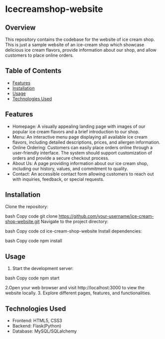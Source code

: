 # Icecreamshop-website

## Overview
This repository contains the codebase for the website of ice cream shop. This is just a sample website of an ice-cream shop which showcase delicious ice cream flavors, provide information about our shop, and allow customers to place online orders.

## Table of Contents
- [Features](#Features)
- [Installation](#Installation)
- [Usage](#Usage)
- [Technologies Used](#TechnologiesUsed)

## Features
- Homepage: A visually appealing landing page with images of our popular ice cream flavors and a brief introduction to our shop.
- Menu: An interactive menu page displaying all available ice cream flavors, including detailed descriptions, prices, and allergen information.
- Online Ordering: Customers can easily place orders online through a user-friendly interface. The system should support customization of orders and provide a secure checkout process.
- About Us: A page providing information about our ice cream shop, including our history, values, and commitment to quality.
- Contact: An accessible contact form allowing customers to reach out with inquiries, feedback, or special requests.

## Installation
Clone the repository:

bash
Copy code
git clone https://github.com/your-username/ice-cream-shop-website.git
Navigate to the project directory:

bash
Copy code
cd ice-cream-shop-website
Install dependencies:

bash
Copy code
npm install

## Usage
1. Start the development server:

bash
Copy code
npm start

2.Open your web browser and visit http://localhost:3000 to view the website locally.
3. Explore different pages, features, and functionalities.

## Technologies Used
- Frontend: HTML5, CSS3
- Backend: Flask(Python)
- Database: MySQL/SQLalchemy




   
